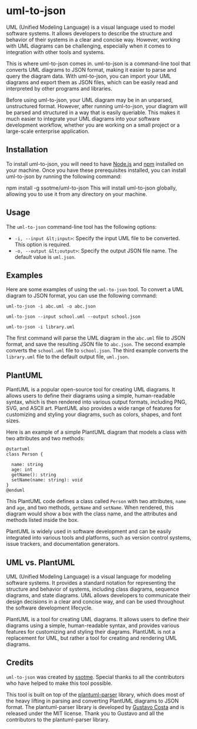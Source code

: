 # uml-to-json

UML (Unified Modeling Language) is a visual language used to model software systems. It allows developers to describe the structure and behavior of their systems in a clear and concise way. However, working with UML diagrams can be challenging, especially when it comes to integration with other tools and systems.

This is where uml-to-json comes in. uml-to-json is a command-line tool that converts UML diagrams to JSON format, making it easier to parse and query the diagram data. With uml-to-json, you can import your UML diagrams and export them as JSON files, which can be easily read and interpreted by other programs and libraries.

Before using uml-to-json, your UML diagram may be in an unparsed, unstructured format. However, after running uml-to-json, your diagram will be parsed and structured in a way that is easily queriable. This makes it much easier to integrate your UML diagrams into your software development workflow, whether you are working on a small project or a large-scale enterprise application.

## Installation

To install uml-to-json, you will need to have [Node.js](https://nodejs.org/) and [npm](https://www.npmjs.com/) installed on your machine. Once you have these prerequisites installed, you can install uml-to-json by running the following command:

npm install -g ssotme/uml-to-json
This will install uml-to-json globally, allowing you to use it from any directory on your machine.

## Usage

The `uml-to-json` command-line tool has the following options:

- `-i, --input &lt;input>`: Specify the input UML file to be converted. This option is required.
- `-o, --output &lt;output>`: Specify the output JSON file name. The default value is `uml.json`.

## Examples

Here are some examples of using the `uml-to-json` tool. To convert a UML diagram to JSON format, you can use the following command:

```uml-to-json -i abc.uml -o abc.json```

```uml-to-json --input school.uml --output school.json```

```uml-to-json -i library.uml```

The first command will parse the UML diagram in the `abc.uml` file to JSON format, and save the resulting JSON file to `abc.json`. The second example converts the `school.uml` file to `school.json`. The third example converts the `library.uml` file to the default output file, `uml.json`.

## PlantUML

PlantUML is a popular open-source tool for creating UML diagrams. It allows users to define their diagrams using a simple, human-readable syntax, which is then rendered into various output formats, including PNG, SVG, and ASCII art. PlantUML also provides a wide range of features for customizing and styling your diagrams, such as colors, shapes, and font sizes.

Here is an example of a simple PlantUML diagram that models a class with two attributes and two methods:

```
@startuml
class Person {

  name: string
  age: int
  getName(): string
  setName(name: string): void
}
@enduml
```

This PlantUML code defines a class called `Person` with two attributes, `name` and `age`, and two methods, `getName` and `setName`. When rendered, this diagram would show a box with the class name, and the attributes and methods listed inside the box.

PlantUML is widely used in software development and can be easily integrated into various tools and platforms, such as version control systems, issue trackers, and documentation generators.

## UML vs. PlantUML

UML (Unified Modeling Language) is a visual language for modeling software systems. It provides a standard notation for representing the structure and behavior of systems, including class diagrams, sequence diagrams, and state diagrams. UML allows developers to communicate their design decisions in a clear and concise way, and can be used throughout the software development lifecycle.

PlantUML is a tool for creating UML diagrams. It allows users to define their diagrams using a simple, human-readable syntax, and provides various features for customizing and styling their diagrams. PlantUML is not a replacement for UML, but rather a tool for creating and rendering UML diagrams.

## Credits
`uml-to-json` was created by [ssotme](https://github.com/ssotme). Special thanks to all the contributors who have helped to make this tool possible.

This tool is built on top of the [plantuml-parser](https://www.npmjs.com/package/plantuml-parser) library, which does most of the heavy lifting in parsing and converting PlantUML diagrams to JSON format. The plantuml-parser library is developed by [Gustavo Costa](https://github.com/gustavocosta) and is released under the MIT license. Thank you to Gustavo and all the contributors to the plantuml-parser library.
